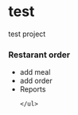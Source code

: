 # test
test project

<html>
<head>
    <title></title>
	<meta charset="utf-8" />
</head>
<body>
    <h3>Restarant order</h3>
    <ul>
        <li>add meal</li>
        <li>add order</li>
        <li>Reports</li>

    </ul>
</body>
</html>
